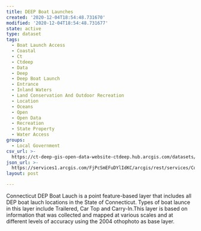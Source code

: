 ```yaml
---
title: DEEP Boat Launches
created: '2020-12-04T18:54:48.731670'
modified: '2020-12-04T18:54:48.731677'
state: active
type: dataset
tags:
  - Boat Launch Access
  - Coastal
  - Ct
  - Ctdeep
  - Data
  - Deep
  - Deep Boat Launch
  - Entrance
  - Inland Waters
  - Land Conservation And Outdoor Recreation
  - Location
  - Oceans
  - Open
  - Open Data
  - Recreation
  - State Property
  - Water Access
groups:
  - Local Government
csv_url: >-
  https://ct-deep-gis-open-data-website-ctdeep.hub.arcgis.com/datasets/febf07f6d2ef42568708548d9e4795c0_0.csv?outSR=%7B%22latestWkid%22%3A2234%2C%22wkid%22%3A102656%7D
json_url: >-
  https://services1.arcgis.com/FjPcSmEFuDYlIdKC/arcgis/rest/services/Connecticut_DEEP_Boat_Launches/FeatureServer/0
layout: post

---
```

Connecticut DEP Boat Lauch is a point feature-based layer that includes all DEP boat lauch locations in the State of Connecticut. Types of boat launce in this layer include Trailered, Car Top and Carry-In.This layer is based on information that was collected and mapped at various scales and at different levels of accuracy using the 2004 othophoto as base layer.
